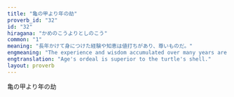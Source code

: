 ```yaml
---
title: "亀の甲より年の劫"
proverb_id: "32"
id: "32"
hiragana: "かめのこうよりとしのこう"
common: "1"
meaning: "長年かけて身につけた経験や知恵は値打ちがあり、尊いものだ。"
engmeaning: "The experience and wisdom accumulated over many years are valuable and precious."
engtranslation: "Age's ordeal is superior to the turtle's shell."
layout: proverb
---
```


亀の甲より年の劫
